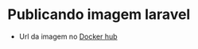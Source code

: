 # Publicando imagem laravel 

- Url da imagem no [Docker hub](https://hub.docker.com/repository/docker/paulodutra/laravel)